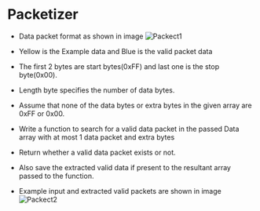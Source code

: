 # Packetizer
* Data packet format as shown in image
![Packect1](Packet1.png)
* Yellow is the Example data and Blue is the valid packet data

* The first 2 bytes are start bytes(0xFF) and last one is the stop byte(0x00).
* Length byte specifies the number of data bytes. 
* Assume that none of the data bytes or extra bytes in the given array are 0xFF or 0x00. 

* Write a function to search for a valid data packet in the passed Data array with at most 1 data packet and extra bytes
* Return whether a valid data packet exists or not. 
* Also save the extracted valid data if present to the resultant array passed to the function.

* Example input and extracted valid packets are shown in image
![Packect2](Packet2.png)